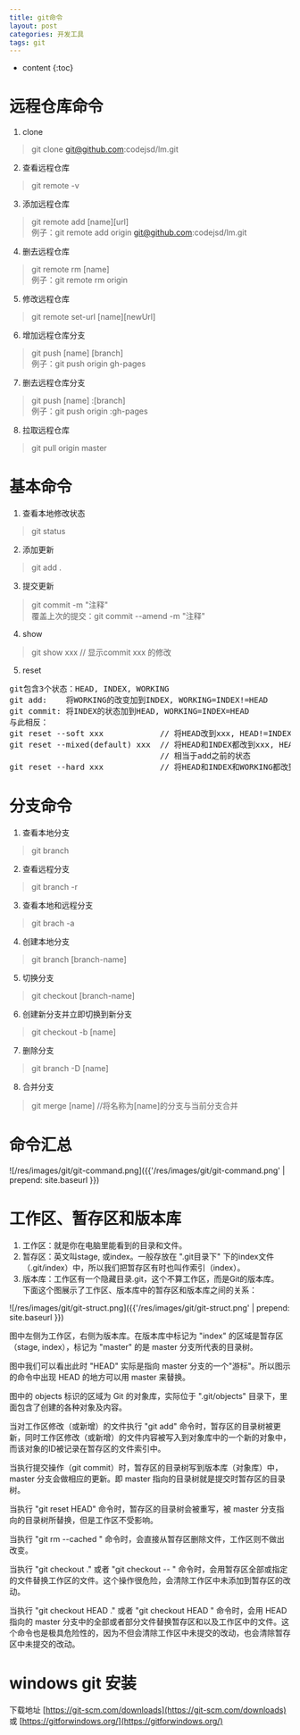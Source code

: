 ```yaml
---
title: git命令
layout: post
categories: 开发工具
tags: git
---
```




* content
{:toc}




远程仓库命令
==============
1. clone
> git clone git@github.com:codejsd/lm.git
2. 查看远程仓库
> git remote -v
3. 添加远程仓库
> git remote add [name][url]  
> 例子：git remote add origin git@github.com:codejsd/lm.git
4. 删去远程仓库
> git remote rm [name]  
> 例子：git remote rm origin
5. 修改远程仓库
> git remote set-url [name][newUrl]
6. 增加远程仓库分支
> git push [name] [branch]  
> 例子：git push origin gh-pages
7. 删去远程仓库分支
> git push [name] :[branch]  
> 例子：git push origin :gh-pages  
8. 拉取远程仓库
> git pull origin master


基本命令
============
1. 查看本地修改状态
> git status
2. 添加更新
> git add .
3. 提交更新
> git commit -m "注释"  
> 覆盖上次的提交：git commit --amend -m "注释"
4. show
> git show xxx  // 显示commit xxx 的修改
5. reset
<pre>
git包含3个状态：HEAD, INDEX, WORKING
git add:	将WORKING的改变加到INDEX, WORKING=INDEX!=HEAD
git commit:	将INDEX的状态加到HEAD, WORKING=INDEX=HEAD
与此相反：
git reset --soft xxx            // 将HEAD改到xxx, HEAD!=INDEX=WORKING, 相当于commit之前的状态
git reset --mixed(default) xxx  // 将HEAD和INDEX都改到xxx, HEAD=INDEX!=WORKING的还在, 
                                // 相当于add之前的状态 
git reset --hard xxx            // 将HEAD和INDEX和WORKING都改到xxx, 本地修改WORKING丢失
</pre>

分支命令
==========
1. 查看本地分支
> git branch
2. 查看远程分支
> git branch -r
3. 查看本地和远程分支
> git brach -a
4. 创建本地分支
> git branch [branch-name]
5. 切换分支
> git checkout [branch-name]
6. 创建新分支并立即切换到新分支
> git checkout -b [name]
7. 删除分支
> git branch -D [name]
8. 合并分支
> git merge [name] //将名称为[name]的分支与当前分支合并  


命令汇总
============

![/res/images/git/git-command.png]({{'/res/images/git/git-command.png' | prepend: site.baseurl }})  


工作区、暂存区和版本库
========================


1. 工作区：就是你在电脑里能看到的目录和文件。  
2. 暂存区：英文叫stage, 或index。一般存放在 ".git目录下" 下的index文件（.git/index）中，所以我们把暂存区有时也叫作索引（index）。  
3. 版本库：工作区有一个隐藏目录.git，这个不算工作区，而是Git的版本库。  
下面这个图展示了工作区、版本库中的暂存区和版本库之间的关系：  

![/res/images/git/git-struct.png]({{'/res/images/git/git-struct.png' | prepend: site.baseurl }})

图中左侧为工作区，右侧为版本库。在版本库中标记为 "index" 的区域是暂存区（stage, index），标记为 "master" 的是 master 分支所代表的目录树。  

图中我们可以看出此时 "HEAD" 实际是指向 master 分支的一个"游标"。所以图示的命令中出现 HEAD 的地方可以用 master 来替换。  

图中的 objects 标识的区域为 Git 的对象库，实际位于 ".git/objects" 目录下，里面包含了创建的各种对象及内容。  

当对工作区修改（或新增）的文件执行 "git add" 命令时，暂存区的目录树被更新，同时工作区修改（或新增）的文件内容被写入到对象库中的一个新的对象中，而该对象的ID被记录在暂存区的文件索引中。  

当执行提交操作（git commit）时，暂存区的目录树写到版本库（对象库）中，master 分支会做相应的更新。即 master 指向的目录树就是提交时暂存区的目录树。  

当执行 "git reset HEAD" 命令时，暂存区的目录树会被重写，被 master 分支指向的目录树所替换，但是工作区不受影响。  

当执行 "git rm --cached <file>" 命令时，会直接从暂存区删除文件，工作区则不做出改变。  

当执行 "git checkout ." 或者 "git checkout -- <file>" 命令时，会用暂存区全部或指定的文件替换工作区的文件。这个操作很危险，会清除工作区中未添加到暂存区的改动。  

当执行 "git checkout HEAD ." 或者 "git checkout HEAD <file>" 命令时，会用 HEAD 指向的 master 分支中的全部或者部分文件替换暂存区和以及工作区中的文件。这个命令也是极具危险性的，因为不但会清除工作区中未提交的改动，也会清除暂存区中未提交的改动。  

windows git 安装
=================

下载地址 [https://git-scm.com/downloads](https://git-scm.com/downloads) 或  [https://gitforwindows.org/](https://gitforwindows.org/)